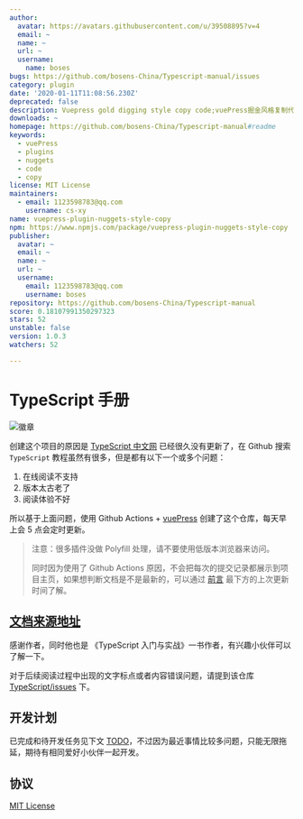 ```yaml
---
author:
  avatar: https://avatars.githubusercontent.com/u/39508895?v=4
  email: ~
  name: ~
  url: ~
  username:
    name: boses
bugs: https://github.com/bosens-China/Typescript-manual/issues
category: plugin
date: '2020-01-11T11:08:56.230Z'
deprecated: false
description: Vuepress gold digging style copy code;vuePress掘金风格复制代码
downloads: ~
homepage: https://github.com/bosens-China/Typescript-manual#readme
keywords:
  - vuePress
  - plugins
  - nuggets
  - code
  - copy
license: MIT License
maintainers:
  - email: 1123598783@qq.com
    username: cs-xy
name: vuepress-plugin-nuggets-style-copy
npm: https://www.npmjs.com/package/vuepress-plugin-nuggets-style-copy
publisher:
  avatar: ~
  email: ~
  name: ~
  url: ~
  username:
    email: 1123598783@qq.com
    username: boses
repository: https://github.com/bosens-China/Typescript-manual
score: 0.18107991350297323
stars: 52
unstable: false
version: 1.0.3
watchers: 52

---
```


# TypeScript 手册

![徽章](https://img.shields.io/badge/License-MIT-brightgreen)

创建这个项目的原因是 [TypeScript 中文网](https://www.tslang.cn/) 已经很久没有更新了，在 Github 搜索 `TypeScript` 教程虽然有很多，但是都有以下一个或多个问题：

1. 在线阅读不支持
2. 版本太古老了
3. 阅读体验不好

所以基于上面问题，使用 Github Actions + [vuePress](https://vuepress.vuejs.org/) 创建了这个仓库，每天早上会 5 点会定时更新。

<!-- > ~~因为 github 访问不稳定，这里提供一个[备用地址](https://tsc.yangliu.pub/)，如果喜欢请点击一下 `star` 支持一下~~ -->

> 注意：很多插件没做 Polyfill 处理，请不要使用低版本浏览器来访问。
>
> 同时因为使用了 Github Actions 原因，不会把每次的提交记录都展示到项目主页，如果想判断文档是不是最新的，可以通过 [前言](https://bosens-china.github.io/Typescript-manual/describe/) 最下方的上次更新时间了解。

## [文档来源地址](https://github.com/zhongsp/TypeScript)

感谢作者，同时他也是 《TypeScript 入门与实战》一书作者，有兴趣小伙伴可以了解一下。

对于后续阅读过程中出现的文字标点或者内容错误问题，请提到该仓库[TypeScript/issues](https://github.com/zhongsp/TypeScript/issues) 下。

## 开发计划

已完成和待开发任务见下文 [TODO](/TODO.md)，不过因为最近事情比较多问题，只能无限拖延，期待有相同爱好小伙伴一起开发。

## 协议

[MIT License](/License)

